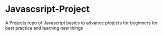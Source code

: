 # Javascsript-Project
A  Projects repo of Javascript basics to advance projects for beginners for best practice and learning new things 
